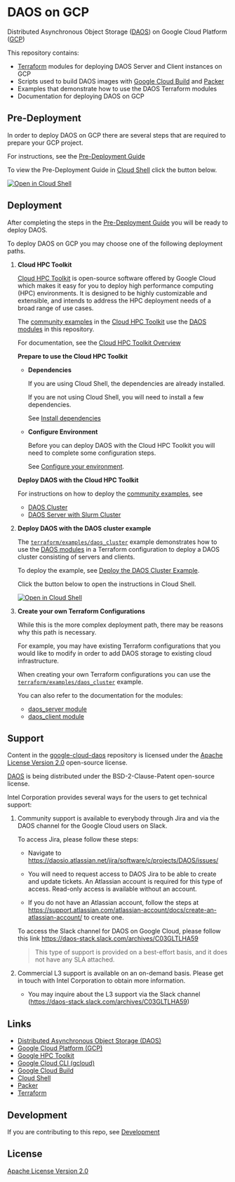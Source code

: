# DAOS on GCP

Distributed Asynchronous Object Storage ([DAOS](https://docs.daos.io/)) on Google Cloud Platform ([GCP](https://cloud.google.com/))

This repository contains:

- [Terraform](https://www.terraform.io/) modules for deploying DAOS Server and Client instances on GCP
- Scripts used to build DAOS images with [Google Cloud Build](https://cloud.google.com/build) and [Packer](https://www.packer.io/)
- Examples that demonstrate how to use the DAOS Terraform modules
- Documentation for deploying DAOS on GCP

## Pre-Deployment

In order to deploy DAOS on GCP there are several steps that are required to prepare your GCP project.

For instructions, see the [Pre-Deployment Guide](docs/pre-deployment_guide.md)

To view the Pre-Deployment Guide in [Cloud Shell](https://cloud.google.com/shell) click the button below.

[![Open in Cloud Shell](https://gstatic.com/cloudssh/images/open-btn.png)](https://ssh.cloud.google.com/cloudshell/open?cloudshell_git_repo=https://github.com/markaolson/google-cloud-daos&cloudshell_git_branch=DAOSGCP-119&shellonly=true&cloudshell_tutorial=docs/pre-deploy.md)

## Deployment

After completing the steps in the [Pre-Deployment Guide](docs/pre-deployment_guide.md) you will be ready to deploy DAOS.

To deploy DAOS on GCP you may choose one of the following deployment paths.

1. **Cloud HPC Toolkit**

   [Cloud HPC Toolkit](https://cloud.google.com/hpc-toolkit) is open-source software offered by Google Cloud which makes it easy for you to deploy high performance computing (HPC) environments. It is designed to be highly customizable and extensible, and intends to address the HPC deployment needs of a broad range of use cases.

   The [community examples](https://github.com/GoogleCloudPlatform/hpc-toolkit/tree/main/community/examples/intel) in the [Cloud HPC Toolkit](https://cloud.google.com/hpc-toolkit) use the [DAOS modules](terraform/modules/) in this repository.

   For documentation, see the [Cloud HPC Toolkit Overview](https://cloud.google.com/hpc-toolkit/docs/overview)

   **Prepare to use the Cloud HPC Toolkit**

   - **Dependencies**

      If you are using Cloud Shell, the dependencies are already installed.

      If you are not using Cloud Shell, you will need to install a few dependencies.

      See [Install dependencies](https://cloud.google.com/hpc-toolkit/docs/setup/install-dependencies)

   - **Configure Environment**

      Before you can deploy DAOS with the Cloud HPC Toolkit you will need to complete some configuration steps.

      See [Configure your environment](https://cloud.google.com/hpc-toolkit/docs/setup/configure-environment).

   **Deploy DAOS with the Cloud HPC Toolkit**

   For instructions on how to deploy the [community examples](https://github.com/GoogleCloudPlatform/hpc-toolkit/tree/main/community/examples/intel), see
   - [DAOS Cluster](https://github.com/GoogleCloudPlatform/hpc-toolkit/tree/main/community/examples/intel#daos-cluster)
   - [DAOS Server with Slurm Cluster](https://github.com/GoogleCloudPlatform/hpc-toolkit/tree/main/community/examples/intel#daos-server-with-slurm-cluster)

2. **Deploy DAOS with the DAOS cluster example**

   The [`terraform/examples/daos_cluster`](terraform/examples/daos_cluster/README.md) example demonstrates how to use the [DAOS modules](terraform/modules/) in a Terraform configuration to deploy a DAOS cluster consisting of servers and clients.

   To deploy the example, see [Deploy the DAOS Cluster Example](docs/deploy_daos_cluster_example.md).

   Click the button below to open the instructions in Cloud Shell.

   [![Open in Cloud Shell](https://gstatic.com/cloudssh/images/open-btn.png)](https://ssh.cloud.google.com/cloudshell/open?cloudshell_git_repo=https://github.com/markaolson/google-cloud-daos&cloudshell_git_branch=DAOSGCP-119&shellonly=true&cloudshell_tutorial=docs/deploy_daos_cluster_example.md)

3. **Create your own Terraform Configurations**

   While this is the more complex deployment path, there may be reasons why this path is necessary.

   For example, you may have existing Terraform configurations that you would like to modify in order to add DAOS storage to existing cloud infrastructure.

   When creating your own Terraform configurations you can use the [`terraform/examples/daos_cluster`](terraform/examples/daos_cluster/README.md) example.

   You can also refer to the documentation for the modules:
   - [daos_server module](terraform/modules/daos_server/README.md)
   - [daos_client module](terraform/modules/daos_client/README.md)



## Support

Content in the [google-cloud-daos](https://github.com/daos-stack/google-cloud-daos) repository is licensed under the [Apache License Version 2.0](LICENSE) open-source license.

[DAOS](https://github.com/daos-stack/daos) is being distributed under the BSD-2-Clause-Patent open-source license.

Intel Corporation provides several ways for the users to get technical support:

1. Community support is available to everybody through Jira and via the DAOS channel for the Google Cloud users on Slack.

   To access Jira, please follow these steps:

   - Navigate to https://daosio.atlassian.net/jira/software/c/projects/DAOS/issues/

   - You will need to request access to DAOS Jira to be able to create and update tickets. An Atlassian account is required for this type of access. Read-only access is available without an account.
   - If you do not have an Atlassian account, follow the steps at https://support.atlassian.com/atlassian-account/docs/create-an-atlassian-account/ to create one.

   To access the Slack channel for DAOS on Google Cloud, please follow this link https://daos-stack.slack.com/archives/C03GLTLHA59

   > This type of support is provided on a best-effort basis, and it does not have any SLA attached.

2. Commercial L3 support is available on an on-demand basis. Please get in touch with Intel Corporation to obtain more information.

   - You may inquire about the L3 support via the Slack channel (https://daos-stack.slack.com/archives/C03GLTLHA59)

## Links

- [Distributed Asynchronous Object Storage (DAOS)](https://docs.daos.io/)
- [Google Cloud Platform (GCP)](https://cloud.google.com/)
- [Google HPC Toolkit](https://github.com/GoogleCloudPlatform/hpc-toolkit)
- [Google Cloud CLI (gcloud)](https://cloud.google.com/cli)
- [Google Cloud Build](https://cloud.google.com/build)
- [Cloud Shell](https://cloud.google.com/shell)
- [Packer](https://www.packer.io/)
- [Terraform](https://www.terraform.io/)

## Development

If you are contributing to this repo, see [Development](docs/development.md)

## License

[Apache License Version 2.0](LICENSE)
